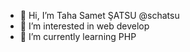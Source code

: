- 👋 Hi, I’m Taha Samet ŞATSU @schatsu
- 👀 I’m interested in web develop
- 🌱 I’m currently learning PHP 

<!---
schatsu/schatsu is a ✨ special ✨ repository because its `README.md` (this file) appears on your GitHub profile.
You can click the Preview link to take a look at your changes.
--->

